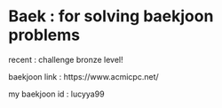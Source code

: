 # Baek : for solving baekjoon problems
<p> recent : challenge bronze level! </p>
<p> baekjoon link : https://www.acmicpc.net/ </p>
<p> my baekjoon id : lucyya99 </p>

